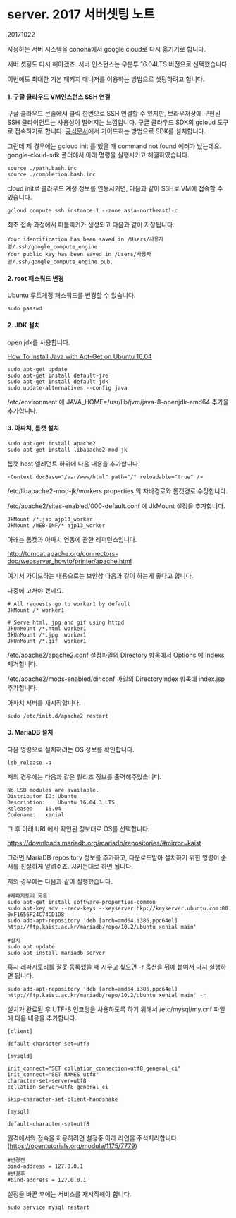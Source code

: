 # server. 2017 서버셋팅 노트

20171022





사용하는 서버 시스템을 conoha에서 google cloud로 다시 옮기기로 합니다.

서버 셋팅도 다시 해야겠죠.
서버 인스턴스는 우분투 16.04LTS 버전으로 선택했습니다.

이번에도 최대한 기본 패키지 매니저를 이용하는 방법으로 셋팅하려고 합니다.



#### 1. 구글 클라우드 VM인스턴스 SSH 연결


구글 클라우드 콘솔에서 클릭 한번으로 SSH 연결할 수 있지만, 브라우저상에 구현된 SSH 클라이언트는 사용성이 떨어지는 느낌입니다.
구글 클라우드 SDK의 gcloud 도구로 접속하기로 합니다.
[공식문서](https://cloud.google.com/sdk/docs/quickstart-mac-os-x)에서 가이드하는 방법으로 SDK를 설치합니다.

그런데 제 경우에는 gcloud init 를 했을 때 command not found 에러가 났는데요. google-cloud-sdk 폴더에서 아래 명령을 실행시키고 해결하였습니다.

```
source ./path.bash.inc
source ./completion.bash.inc
```

  cloud init로 클라우드 계정 정보를 연동시키면, 다음과 같이 SSH로 VM에 접속할 수 있습니다.

```
gcloud compute ssh instance-1 --zone asia-northeast1-c
```

최초 접속 과정에서 퍼블릭키가 생성되고 다음과 같이 저장됩니다.

```
Your identification has been saved in /Users/사용자명/.ssh/google_compute_engine.
Your public key has been saved in /Users/사용자명/.ssh/google_compute_engine.pub.
```



#### 2. root 패스워드 변경

Ubuntu 루트계정 패스워드를 변경할 수 있습니다.

```
sudo passwd
```



#### 2. JDK 설치

open jdk를 사용합니다.

[How To Install Java with Apt-Get on Ubuntu 16.04](https://www.digitalocean.com/community/tutorials/how-to-install-java-with-apt-get-on-ubuntu-16-04)

```
sudo apt-get update
sudo apt-get install default-jre
sudo apt-get install default-jdk
sudo update-alternatives --config java
```

/etc/environment 에 JAVA_HOME=/usr/lib/jvm/java-8-openjdk-amd64 추가을 추가합니다.



#### 3. 아파치, 톰캣 설치

```
sudo apt-get install apache2
sudo apt-get install libapache2-mod-jk
```

톰캣 host 엘레먼트 하위에 다음 내용을 추가합니다.

```
<Context docBase="/var/www/html" path="/" reloadable="true" />

```

/etc/libapache2-mod-jk/workers.properties 의 자바경로와 톰캣경로 수정합니다.

/etc/apache2/sites-enabled/000-default.conf 에 JkMount 설정을 추가합니다.

```
JkMount /*.jsp ajp13_worker
JkMount /WEB-INF/* ajp13_worker
```

아래는 톰캣과 아파치 연동에 관한 레퍼런스입니다.

<http://tomcat.apache.org/connectors-doc/webserver_howto/printer/apache.html>

여기서 가이드하는 내용으로는 보안상 다음과 같이 하는게 좋다고 합니다.

나중에 고쳐야 겠네요.

```
# All requests go to worker1 by default
JkMount /* worker1

# Serve html, jpg and gif using httpd
JkUnMount /*.html worker1
JkUnMount /*.jpg  worker1
JkUnMount /*.gif  worker1
```

/etc/apache2/apache2.conf 설정파일의 Directory 항목에서 Options 에 Indexs 제거합니다.

/etc/apache2/mods-enabled/dir.conf 파일의 DirectoryIndex 항목에 index.jsp 추가합니다.

아파치 서버를 재시작합니다.

```
sudo /etc/init.d/apache2 restart
```

#### 3. MariaDB 설치

다음 명령으로 설치하려는 OS 정보를 확인합니다.

```
lsb_release -a
```

저의 경우에는 다음과 같은 릴리즈 정보를 출력해주었습니다.

```
No LSB modules are available.
Distributor ID:	Ubuntu
Description:	Ubuntu 16.04.3 LTS
Release:	16.04
Codename:	xenial
```

그 후 아래 URL에서 확인된 정보대로 OS를 선택합니다.

 <https://downloads.mariadb.org/mariadb/repositories/#mirror=kaist> 

그러면 MariaDB repository 정보를 추가하고, 다운로드받아 설치하기 위한 명령어 순서를 친절하게 알려주죠. 시키는대로 하면 됩니다.

저의 경우에는 다음과 같이 실행했습니다.

```
#레파지토리 등록
sudo apt-get install software-properties-common
sudo apt-key adv --recv-keys --keyserver hkp://keyserver.ubuntu.com:80 0xF1656F24C74CD1D8
sudo add-apt-repository 'deb [arch=amd64,i386,ppc64el] http://ftp.kaist.ac.kr/mariadb/repo/10.2/ubuntu xenial main'

#설치
sudo apt update
sudo apt install mariadb-server
```

혹시 레파지토리를 잘못 등록했을 때 지우고 싶으면 -r 옵션을 뒤에 붙여서 다시 실행하면 됩니다.

```
sudo add-apt-repository 'deb [arch=amd64,i386,ppc64el] http://ftp.kaist.ac.kr/mariadb/repo/10.2/ubuntu xenial main' -r
```

 

설치가 완료된 후 UTF-8 인코딩을 사용하도록 하기 위해서 /etc/mysql/my.cnf 파일에 다음 내용을 추가합니다.

```
[client]

default-character-set=utf8

[mysqld]

init_connect="SET collation_connection=utf8_general_ci"
init_connect="SET NAMES utf8"
character-set-server=utf8
collation-server=utf8_general_ci

skip-character-set-client-handshake

[mysql]

default-character-set=utf8

```

원격에서의 접속을 허용하려면 설정중 아래 라인을 주석처리합니다.(<https://opentutorials.org/module/1175/7779>)

```
#변경전
bind-address = 127.0.0.1
#변경후
#bind-address = 127.0.0.1
```

설정을 바꾼 후에는 서비스를 재시작해야 합니다.

```
sudo service mysql restart
```

